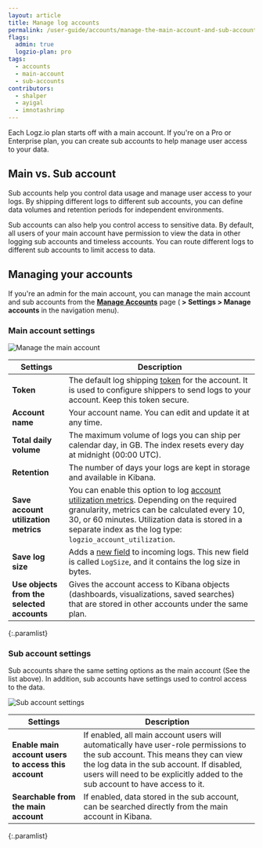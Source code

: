```yaml
---
layout: article
title: Manage log accounts
permalink: /user-guide/accounts/manage-the-main-account-and-sub-accounts.html
flags:
  admin: true
  logzio-plan: pro
tags:
  - accounts
  - main-account
  - sub-accounts
contributors:
  - shalper
  - ayigal
  - imnotashrimp
---
```


Each Logz.io plan starts off with a main account.
If you're on a Pro or Enterprise plan,
you can create sub accounts to help manage user access to your data.

## Main vs. Sub account

Sub accounts help you control data usage and manage user access to your logs.
By shipping different logs to different sub accounts,
you can define data volumes and retention periods for independent environments.

Sub accounts can also help you control access to sensitive data.
By default, all users of your main account have permission to view the data in other logging sub accounts and timeless accounts. You can route different logs to different sub accounts to limit access to data.


## Managing your accounts

If you're an admin for the main account,
you can manage the main account and sub accounts
from the [**Manage Accounts**](https://app.logz.io/#/dashboard/settings/manage-accounts) page
(**<i class="li li-gear"></i> > Settings > Manage accounts** in the navigation menu).


### Main account settings

![Manage the main account](https://dytvr9ot2sszz.cloudfront.net/logz-docs/accounts/accounts--manage-main-account2.png)


| Settings | Description |
|---|---|
| **Token** | The default log shipping [token](/user-guide/tokens/) for the account. It is used to configure shippers to send logs to your account. Keep this token secure. |
| **Account name** | Your account name. You can edit and update it at any time. |
| **Total daily volume** | The maximum volume of logs you can ship per calendar day, in GB. The index resets every day at midnight (00:00 UTC). |
| **Retention** | The number of days your logs are kept in storage and available in Kibana. |
| **Save account utilization metrics** | You can enable this option to log [account utilization metrics](/user-guide/accounts/manage-account-usage.html#what-are-account-utilization-metrics). Depending on the required granularity, metrics can be calculated every 10, 30, or 60 minutes. Utilization data is stored in a separate index as the log type: `logzio_account_utilization`. |
| **Save log size** | Adds a [new field](/user-guide/accounts/manage-account-usage.html#what-happens-when-i-save-log-size) to incoming logs. This new field is called `LogSize`, and it contains the log size in bytes. |
| **Use objects from the selected accounts** | Gives the account access to Kibana objects (dashboards, visualizations, saved searches) that are stored in other accounts under the same plan. |
{:.paramlist}

### Sub account settings

Sub accounts share the same setting options as the main account (See the list above). In addition, sub accounts have settings used to control access to the data.

![Sub account settings](https://dytvr9ot2sszz.cloudfront.net/logz-docs/accounts/fixed-sub-account-settings.png)

| Settings | Description |
|---|---|
| **Enable main account users to access this account** | If enabled, all main account users will automatically have user-role permissions to the sub account. This means they can view the log data in the sub account. If disabled, users will need to be explicitly added to the sub account to have access to it. |
| **Searchable from the main account** | If enabled, data stored in the sub account, can be searched directly from the main account in Kibana. |
{:.paramlist}
